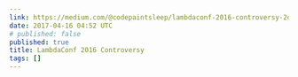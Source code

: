 ```yaml
---
link: https://medium.com/@codepaintsleep/lambdaconf-2016-controversy-2d4b13c338cf
date: 2017-04-16 04:52 UTC
# published: false
published: true
title: LambdaConf 2016 Controversy
tags: []
---
```




